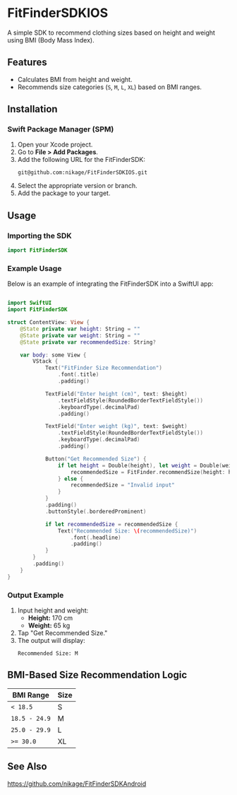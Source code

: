 # FitFinderSDKIOS

A simple SDK to recommend clothing sizes based on height and weight using BMI (Body Mass Index).

## Features
- Calculates BMI from height and weight.
- Recommends size categories (`S`, `M`, `L`, `XL`) based on BMI ranges.

## Installation

### Swift Package Manager (SPM)

1. Open your Xcode project.
2. Go to **File > Add Packages**.
3. Add the following URL for the FitFinderSDK:
   ```
   git@github.com:nikage/FitFinderSDKIOS.git
   ```
4. Select the appropriate version or branch.
5. Add the package to your target.

## Usage

### Importing the SDK

```swift
import FitFinderSDK
```

### Example Usage

Below is an example of integrating the FitFinderSDK into a SwiftUI app:

```swift

import SwiftUI
import FitFinderSDK

struct ContentView: View {
    @State private var height: String = ""
    @State private var weight: String = ""
    @State private var recommendedSize: String?

    var body: some View {
        VStack {
            Text("FitFinder Size Recommendation")
                .font(.title)
                .padding()

            TextField("Enter height (cm)", text: $height)
                .textFieldStyle(RoundedBorderTextFieldStyle())
                .keyboardType(.decimalPad)
                .padding()

            TextField("Enter weight (kg)", text: $weight)
                .textFieldStyle(RoundedBorderTextFieldStyle())
                .keyboardType(.decimalPad)
                .padding()

            Button("Get Recommended Size") {
                if let height = Double(height), let weight = Double(weight) {
                    recommendedSize = FitFinder.recommendSize(height: height, weight: weight)
                } else {
                    recommendedSize = "Invalid input"
                }
            }
            .padding()
            .buttonStyle(.borderedProminent)

            if let recommendedSize = recommendedSize {
                Text("Recommended Size: \(recommendedSize)")
                    .font(.headline)
                    .padding()
            }
        }
        .padding()
    }
}
```

### Output Example

1. Input height and weight:
   - **Height:** 170 cm
   - **Weight:** 65 kg
2. Tap "Get Recommended Size."
3. The output will display:
   ```
   Recommended Size: M
   ```

## BMI-Based Size Recommendation Logic

| BMI Range        | Size |
|-------------------|------|
| `< 18.5`         | S    |
| `18.5 - 24.9`    | M    |
| `25.0 - 29.9`    | L    |
| `>= 30.0`        | XL   |

## See Also 

https://github.com/nikage/FitFinderSDKAndroid 
